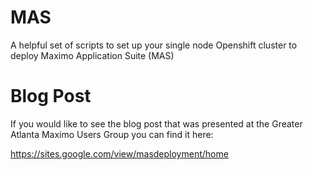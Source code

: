 # MAS
A helpful set of scripts to set up your single node Openshift cluster to deploy Maximo Application Suite (MAS)

# Blog Post
If you would like to see the blog post that was presented at the Greater Atlanta Maximo Users Group you can find it here:

https://sites.google.com/view/masdeployment/home
